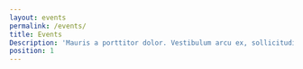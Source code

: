 ```yaml
---
layout: events
permalink: /events/
title: Events
Description: 'Mauris a porttitor dolor. Vestibulum arcu ex, sollicitudin sit amet massa ac, pharetra varius felis.'
position: 1
---
```

